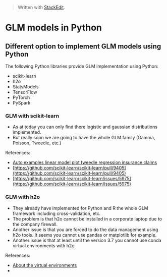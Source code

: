 
> Written with [StackEdit](https://stackedit.io/).

# GLM models in Python

## Different option to implement GLM models using Python
The following Python libraries provide GLM implementation using Python:
- scikit-learn
- h2o
- StatsModels
- TensorFlow
- PyTorch
- PySpark

### GLM with scikit-learn

- As at today you can only find there logistic and gaussian distributions implemented. 
- But really soon we are going to have the whole GLM family (Gamma, Poisson, Tweedie, etc.)

References:

- [Auto  examples linear model plot tweedie regression insurance claims](https://63035-843222-gh.circle-artifacts.com/0/doc/auto_examples/linear_model/plot_tweedie_regression_insurance_claims.html#sphx-glr-download-auto-examples-linear-model-plot-tweedie-regression-insurance-claims-py)
- [https://github.com/scikit-learn/scikit-learn/pull/9405](https://github.com/scikit-learn/scikit-learn/pull/9405)
- [https://github.com/scikit-learn/scikit-learn/issues/5975](https://github.com/scikit-learn/scikit-learn/issues/5975)

### GLM with h2o

- They already have implemented for Python and R the whole GLM framework including cross-validation, etc. 
- The problem is that h2o cannot be installed in a corporate laptop due to the company firewall.
- Another issue is that you are forced to do the data management using h2o tools. It seems you cannot use pandas or matplotlib for example.
- Another issue is that at least until the version 3.7 you cannot use conda virtual environments with h2o.

References:

- [About the virtual environments](https://learning.oreilly.com/library/view/practical-machine-learning/9781491964590/ch01.html#idm140586274931888)
- 
<!--stackedit_data:
eyJoaXN0b3J5IjpbMjkyMzY5Nzk4XX0=
-->